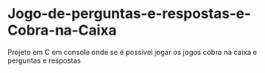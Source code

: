 # Jogo-de-perguntas-e-respostas-e-Cobra-na-Caixa
Projeto em C em console onde se é possível jogar os jogos cobra na caixa e perguntas e respostas
